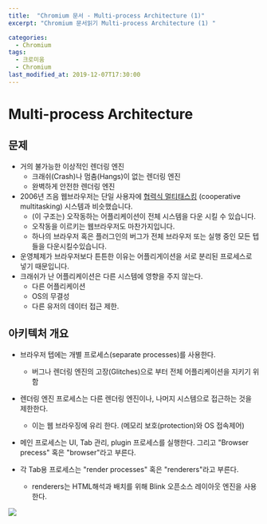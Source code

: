 ```yaml
---
title:  "Chromium 문서 - Multi-process Architecture (1)"
excerpt: "Chromium 문서읽기 Multi-process Architecture (1) "

categories:
  - Chromium
tags:
  - 크로미움
  - Chromium
last_modified_at: 2019-12-07T17:30:00
---
```


# Multi-process Architecture
## 문제
* 거의 불가능한 이상적인 렌더링 엔진
  * 크래쉬(Crash)나 멈춤(Hangs)이 없는 렌더링 엔진
  * 완벽하게 안전한 렌더링 엔진
* 2006년 즈음 웹브라우저는 단일 사용자에 [협력식 멀티태스킹](https://en.wikipedia.org/wiki/Cooperative_multitasking) (cooperative multitasking) 시스템과 비슷했습니다. 
  * (이 구조는) 오작동하는 어플리케이션이 전체 시스템을 다운 시킬 수 있습니다. 
  * 오작동을 이르키는 웹브라우저도 마찬가지입니다. 
  * 하나의 브라우저 혹은 플러그인의 버그가 전체 브라우저 또는 실행 중인 모든 텝들을 다운시킬수있습니다.
* 운영체제가 브라우저보다 튼튼한 이유는 어플리게이션을 서로 분리된 프로세스로 넣기 때문입니다. 
* 크래쉬가 난 어플리케이션은 다른 시스템에 영향을 주지 않는다.
  * 다른 어플리케이션
  * OS의 무결성
  * 다른 유저의 데이터 접근 제한.
  
 ## 아키텍처 개요
* 브라우저 텝에는 개별 프로세스(separate processes)를 사용한다. 
  * 버그나 렌더링 엔진의 고장(Glitches)으로 부터 전체 어플리케이션을 지키기 위함
* 렌더링 엔진 프로세스는 다른 렌더링 엔진이나, 나머지 시스템으로 접근하는 것을 제한한다. 
  * 이는 웹 브라우징에 유리 한다. (메모리 보호(protection)와 OS 접속제어)

* 메인 프로세스는 UI, Tab 관리, plugin 프로세스를 실행한다. 그리고 "Browser precess" 혹은 "browser"라고 부른다.
* 각 Tab용 프로세스는 "render processes" 혹은 "renderers"라고 부른다.
  * renderers는 HTML해석과 배치를 위해 Blink 오픈소스 레이아웃 엔진을 사용한다. 
  
 ![](https://www.chromium.org/_/rsrc/1220197832277/developers/design-documents/multi-process-architecture/arch.png)
